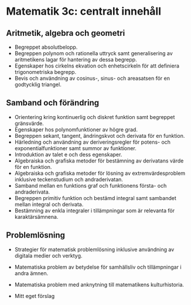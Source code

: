 # Matematik 3c: centralt innehåll

## Aritmetik, algebra och geometri

*	Begreppet absolutbelopp.
*	Begreppen polynom och rationella uttryck samt generalisering av aritmetikens lagar för hantering av dessa begrepp.
*	Egenskaper hos cirkelns ekvation och enhetscirkeln för att definiera trigonometriska begrepp.
*	Bevis och användning av cosinus-, sinus- och areasatsen för en godtycklig triangel.

## Samband och förändring

*	Orientering kring kontinuerlig och diskret funktion samt begreppet gränsvärde.
*	Egenskaper hos polynomfunktioner av högre grad.
*	Begreppen sekant, tangent, ändringskvot och derivata för en funktion.
*	Härledning och användning av deriveringsregler för potens- och exponentialfunktioner samt summor av funktioner.
*	Introduktion av talet e och dess egenskaper.
*	Algebraiska och grafiska metoder för bestämning av derivatans värde för en funktion.
*	Algebraiska och grafiska metoder för lösning av extremvärdesproblem inklusive teckenstudium och andraderivatan.
*	Samband mellan en funktions graf och funktionens första- och andraderivata.
*	Begreppen primitiv funktion och bestämd integral samt sambandet mellan integral och derivata.
*	Bestämning av enkla integraler i tillämpningar som är relevanta för karaktärsämnena.

## Problemlösning

*	Strategier för matematisk problemlösning inklusive användning av digitala medier och verktyg.
*	Matematiska problem av betydelse för samhällsliv och tillämpningar i andra ämnen.
*	Matematiska problem med anknytning till matematikens kulturhistoria.

* Mitt eget förslag
